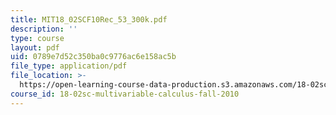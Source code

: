```yaml
---
title: MIT18_02SCF10Rec_53_300k.pdf
description: ''
type: course
layout: pdf
uid: 0789e7d52c350ba0c9776ac6e158ac5b
file_type: application/pdf
file_location: >-
  https://open-learning-course-data-production.s3.amazonaws.com/18-02sc-multivariable-calculus-fall-2010/0789e7d52c350ba0c9776ac6e158ac5b_MIT18_02SCF10Rec_53_300k.pdf
course_id: 18-02sc-multivariable-calculus-fall-2010
---
```

